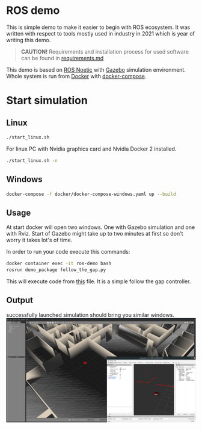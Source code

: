 # ROS demo

This is simple demo to make it easier to begin with ROS ecosystem. It was written with respect to tools mostly used in industry in 2021 which is year of writing this demo.

> **CAUTION!** Requirements and installation process for used software can be found in [requirements.md](./requirements.md) 

This demo is based on [ROS Noetic](http://wiki.ros.org/noetic) with [Gazebo](http://gazebosim.org/) simulation environment. Whole system is run from [Docker](https://www.docker.com/) with [docker-compose](https://docs.docker.com/compose/).

# Start simulation
## Linux
``` bash
./start_linux.sh
```
For linux PC with Nvidia graphics card and Nvidia Docker 2 installed.
``` bash
./start_linux.sh -n
```

## Windows
``` bash
docker-compose -f docker/docker-compose-windows.yaml up --build
```

## Usage
At start docker will open two windows. One with Gazebo simulation and one with Rviz. Start of Gazebo might take up to two minutes at first so don't worry it takes lot's of time.


In order to run your code execute this commands:
``` bash
docker container exec -it ros-demo bash
rosrun demo_package follow_the_gap.py
```

This will execute code from [this](./ros_ws/demo_package/scripts/follow_the_gap.py) file. It is a simple follow the gap controller.

## Output

successfully launched simulation should bring you similar windows.
![alt gazebo](assets/gazebo.png "Gazebo")
